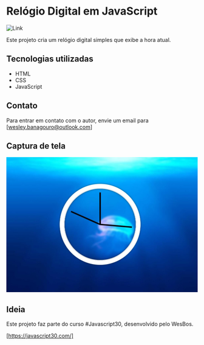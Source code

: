 # Relógio Digital em JavaScript

![Link](https://wesleybanagouro.github.io/Clock/)

Este projeto cria um relógio digital simples que exibe a hora atual.

## Tecnologias utilizadas

* HTML
* CSS
* JavaScript

## Contato

Para entrar em contato com o autor, envie um email para [wesley.banagouro@outlook.com]

## Captura de tela

![Captura de tela do relógio](print.jpg)

## Ideia

Este projeto faz parte do curso #Javascript30, desenvolvido pelo WesBos.

[https://javascript30.com/]


 
